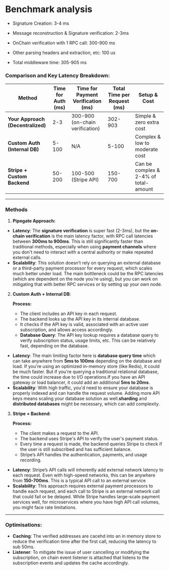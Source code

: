 # Benchmark analysis

- Signature Creation: 3-4 ms
- Message reconstruction & Signature verification: 2-3ms
- OnChain verification with 1 RPC call: 300-900 ms
- Other parsing headers and extraction, etc: 100 us

- Total middleware time: 305-905 ms

### **Comparison and Key Latency Breakdown:**

| **Method**                        | **Time for Auth (ms)** | **Time for Payment Verification (ms)** | **Total Time per Request (ms)** | **Setup & Cost**                      |
| --------------------------------- | ---------------------- | -------------------------------------- | ------------------------------- | ------------------------------------- |
| **Your Approach (Decentralized)** | 2-3                    | 300-900 (on-chain verification)        | 302-903                         | Simple & zero extra cost              |
| **Custom Auth (Internal DB)**     | 5-100                  | N/A                                    | 5-100                           | Complex & low to moderate cost        |
| **Stripe + Custom Backend**       | 50-200                 | 100-500 (Stripe API)                   | 150-700                         | Can be complex & 2-4% of total-amount |

---

### **Methods**

1. **Pipegate Approach:**

- **Latency**: The **signature verification** is super fast (2-3ms), but the **on-chain verification** is the main latency factor, with RPC call latencies between **300ms to 900ms**. This is still significantly faster than traditional methods, especially when using **payment channels** where you don't need to interact with a central authority or make repeated external calls.
- **Scalability**: This solution doesn’t rely on querying an external database or a third-party payment processor for every request, which scales much better under load. The main bottleneck could be the RPC latencies (which are dependent on the node you’re using), but you can work on mitigating that with better RPC services or by setting up your own node.

2. **Custom Auth + Internal DB**:

   **Process:**

   - The client includes an API key in each request.
   - The backend looks up the API key in its internal database.
   - It checks if the API key is valid, associated with an active user subscription, and allows access accordingly.
   - **Database Query**: The API key lookup requires a database query to verify subscription status, usage limits, etc. This can be relatively fast, depending on the database.

- **Latency**: The main limiting factor here is **database query time** which can take anywhere from **5ms to 100ms** depending on the database and load. If you're using an optimized in-memory store (like Redis), it could be much faster. But if you're querying a traditional relational database, the time could increase due to I/O operations.If you have an API gateway or load balancer, it could add an additional **5ms to 20ms**.
- **Scalability**: With high traffic, you'd need to ensure your database is properly indexed and can handle the request volume. Adding more API keys means scaling your database solution as well.**sharding** and **distributed databases** might be necessary, which can add complexity.

3. **Stripe + Backend**:

   **Process:**

   - The client makes a request to the API.
   - The backend uses Stripe's API to verify the user's payment status.
   - Every time a request is made, the backend queries Stripe to check if the user is still subscribed and has sufficient balance.
   - Stripe’s API handles the authentication, payments, and usage recording.

- **Latency**: Stripe’s API calls will inherently add external network latency to each request. Even with high-speed networks, this can be anywhere from **150-700ms**. This is a typical API call to an external service
- **Scalability**: This approach requires external payment processors to handle each request, and each call to Stripe is an external network call that could fail or be delayed. While Stripe handles large-scale payment services well, for microservices where you have high API call volumes, you might face rate limitations.

---

### **Optimisations:**

- **Caching**: The verified addresses are cacehd into an in memory store to reduce the verification time after the first call, reducing the latency to sub 50ms.
- **Listener**: To mitigate the issue of user cancelling or modifying the subscription, on chain event listener is attached that listens to the subscription events and updates the cache accordingly.
